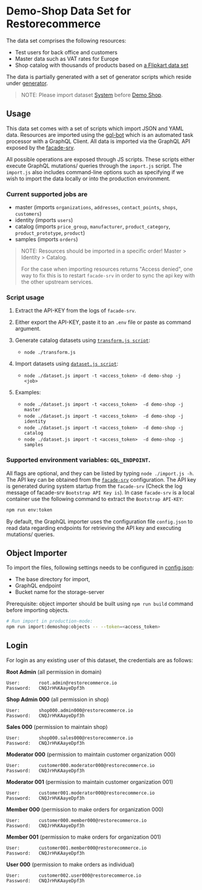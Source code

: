 # Demo-Shop Data Set for Restorecommerce

The data set comprises the following resources:

- Test users for back office and customers
- Master data such as VAT rates for Europe
- Shop catalog with thousands of products based on [a Flipkart data set](https://www.kaggle.com/pramod7/flipkart-data-insights)

The data is partially generated with a set of generator scripts which reside
under [generator](generator).

> NOTE: Please import dataset [System](../system) before [Demo Shop](../demo-shop).

## Usage

This data set comes with a set of scripts which import JSON and YAML data.
Resources are imported using the [gql-bot](https://github.com/restorecommerce/gql-bot) which is an automated task processor with a GraphQL Client.
All data is imported via the GraphQL API exposed by the [facade-srv](https://github.com/restorecommerce/facade-srv).

All possible operations are exposed through JS scripts.
These scripts either execute GraphQL mutations/ queries through the `import.js` script.
The `import.js` also includes command-line options such as specifying if we wish
to import the data locally or into the production environment.

### Current supported jobs are

- master (imports `organizations`, `addresses`, `contact_points`, `shops`, `customers`)
- identity (imports `users`)
- catalog (imports `price_group`, `manufacturer`, `product_category`, `product_prototype`, `product`)
- samples (imports `orders`)

> NOTE: Resources should be imported in a specific order!
> Master > Identity > Catalog.
>
> For the case when importing resources returns "Access denied", one way to fix
> this is to restart `facade-srv` in order to sync the api key with the other
> upstream services.

### Script usage

1. Extract the API-KEY from the logs of `facade-srv`.

2. Either export the API-KEY, paste it to an `.env` file or paste as command argument.

3. Generate catalog datasets using [`transform.js script`](./generator/catalog/transform.js):

   - `node ./transform.js`

4. Import datasets using [`dataset.js script`](../../dataset.js):

   - `node ./dataset.js import -t <access_token> -d demo-shop -j <job>`

5. Examples:

   - `node ./dataset.js import -t <access_token>  -d demo-shop -j master`
   - `node ./dataset.js import -t <access_token>  -d demo-shop -j identity`
   - `node ./dataset.js import -t <access_token>  -d demo-shop -j catalog`
   - `node ./dataset.js import -t <access_token>  -d demo-shop -j samples`

### Supported environment variables: `GQL_ENDPOINT`.

All flags are optional, and they can be listed by typing `node ./import.js -h`.
The API key can be obtained from the [`facade-srv`](https://github.com/restorecommerce/facade-srv/blob/master/cfg/config.json#L21) configuration.
The API key is generated during system startup from the `facade-srv` (Check the log message of facade-srv `Bootstrap API Key is`).
In case `facade-srv` is a local container use the following command to extract the `Bootstrap API-KEY`:

```sh
npm run env:token
```

By default, the GraphQL importer uses the configuration file `config.json` to read data regarding endpoints for retrieving the API key
and executing mutations/ queries.


## Object Importer

To import the files, following settings needs to be configured in [config.json](cfg/config.json):
* The base directory for import, 
* GraphQL endpoint 
* Bucket name for the storage-server

Prerequisite: object importer should be built using `npm run build` command before importing objects.

```sh
# Run import in production-mode:
npm run import:demoshop:objects -- --token=<access_token>
```

## Login

For login as any existing user of this dataset, the credentials are as follows:

**Root Admin** (all permission in domain)
```
User:       root.admin@restorecommerce.io
Password:   CNQJrH%KAayeDpf3h
```

**Shop Admin 000** (all permission in shop)
```
User:       shop000.admin000@restorecommerce.io
Password:   CNQJrH%KAayeDpf3h
```

**Sales 000** (permission to maintain shop)
```
User:       shop000.sales000@restorecommerce.io
Password:   CNQJrH%KAayeDpf3h
```

**Moderator 000** (permission to maintain customer organization 000)
```
User:       customer000.moderator000@restorecommerce.io
Password:   CNQJrH%KAayeDpf3h
```

**Moderator 001** (permission to maintain customer organization 001)
```
User:       customer001.moderator000@restorecommerce.io
Password:   CNQJrH%KAayeDpf3h
```

**Member 000** (permission to make orders for organization 000)
```
User:       customer000.member000@restorecommerce.io
Password:   CNQJrH%KAayeDpf3h
```

**Member 001** (permission to make orders for organization 001)
```
User:       customer001.member000@restorecommerce.io
Password:   CNQJrH%KAayeDpf3h
```

**User 000** (permission to make orders as individual)
```
User:       customer002.user000@restorecommerce.io
Password:   CNQJrH%KAayeDpf3h
```

